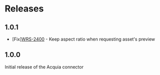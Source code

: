 # Releases

## 1.0.1

- [Fix][WRS-2400](https://chilipublishintranet.atlassian.net/browse/WRS-2400) - Keep aspect ratio when requesting asset's preview

## 1.0.0

Initial release of the Acquia connector
